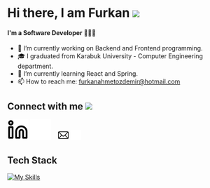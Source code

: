
<h1> Hi there, I am Furkan <img src = "https://raw.githubusercontent.com/MartinHeinz/MartinHeinz/master/wave.gif" height=35px > </h1>

<!--
**Furkan-Ahmet-Ozdemir/Furkan-Ahmet-Ozdemir** is a ✨ _special_ ✨ repository because its `README.md` (this file) appears on your GitHub profile.

Here are some ideas to get you started:

- 🔭 I’m currently working on ...
- 🌱 I’m currently learning ...
- 👯 I’m looking to collaborate on ...
- 🤔 I’m looking for help with ...
- 💬 Ask me about ...
- 📫 How to reach me: ...
- 😄 Pronouns: ...
- ⚡ Fun fact: ...
-->


#### I'm a Software Developer 👩🏻‍💻

- 🔭 I’m currently working on Backend and Frontend programming.
- 🎓 I graduated from Karabuk University - Computer Engineering department.
- 🌱 I’m currently learning React and Spring.
- 📫 How to reach me: furkanahmetozdemir@hotmail.com

<h2> Connect with me <img src='https://raw.githubusercontent.com/ShahriarShafin/ShahriarShafin/main/Assets/handshake.gif' width="100px"> </h2>

[![website](./img/linkedin-light.svg)](https://www.linkedin.com/in/furkan-ahmet-özdemir-09a79a198#gh-light-mode-only)
[![website](./img/linkedin-dark.svg)](https://www.linkedin.com/in/furkan-ahmet-özdemir-09a79a198#gh-dark-mode-only)
&nbsp;&nbsp;
[![mailto](./img/mailto-light.png)](mailto:furkanahmetozdemir@hotmail.com#gh-light-mode-only)
[![mailto](./img/mailto-dark.png)](mailto:furkanahmetozdemir@hotmail.com#gh-dark-mode-only)

<h2> Tech Stack </h2>


<div align="left">

[![My Skills](https://skillicons.dev/icons?i=java,spring,mysql,mongodb,postgres,docker,php,python,git)](https://skillicons.dev)

</div>
